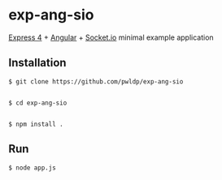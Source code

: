 exp-ang-sio
===========

[Express 4](https://github.com/visionmedia/express) + [Angular](https://angularjs.org/) + [Socket.io](http://socket.io/) minimal example application



## Installation

    $ git clone https://github.com/pwldp/exp-ang-sio


    $ cd exp-ang-sio


    $ npm install .

    

## Run

    $ node app.js



